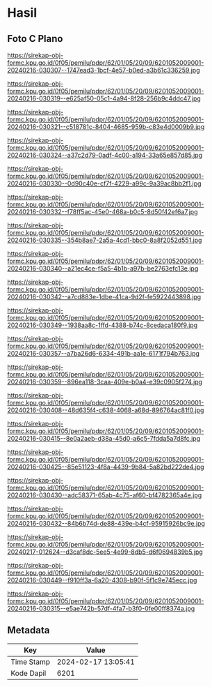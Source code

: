 # Hasil

## Foto C Plano

https://sirekap-obj-formc.kpu.go.id/0f05/pemilu/pdpr/62/01/05/20/09/6201052009001-20240216-030307--1747ead3-1bcf-4e57-b0ed-a3b61c336259.jpg

https://sirekap-obj-formc.kpu.go.id/0f05/pemilu/pdpr/62/01/05/20/09/6201052009001-20240216-030319--e625af50-05c1-4a94-8f28-256b9c4ddc47.jpg

https://sirekap-obj-formc.kpu.go.id/0f05/pemilu/pdpr/62/01/05/20/09/6201052009001-20240216-030321--c518781c-8404-4685-959b-c83e4d0009b9.jpg

https://sirekap-obj-formc.kpu.go.id/0f05/pemilu/pdpr/62/01/05/20/09/6201052009001-20240216-030324--a37c2d79-0adf-4c00-a194-33a65e857d85.jpg

https://sirekap-obj-formc.kpu.go.id/0f05/pemilu/pdpr/62/01/05/20/09/6201052009001-20240216-030330--0d90c40e-cf7f-4229-a99c-9a39ac8bb2f1.jpg

https://sirekap-obj-formc.kpu.go.id/0f05/pemilu/pdpr/62/01/05/20/09/6201052009001-20240216-030332--f78ff5ac-45e0-468a-b0c5-8d50f42ef6a7.jpg

https://sirekap-obj-formc.kpu.go.id/0f05/pemilu/pdpr/62/01/05/20/09/6201052009001-20240216-030335--354b8ae7-2a5a-4cd1-bbc0-8a8f2052d551.jpg

https://sirekap-obj-formc.kpu.go.id/0f05/pemilu/pdpr/62/01/05/20/09/6201052009001-20240216-030340--a21ec4ce-f5a5-4b1b-a97b-be2763efc13e.jpg

https://sirekap-obj-formc.kpu.go.id/0f05/pemilu/pdpr/62/01/05/20/09/6201052009001-20240216-030342--a7cd883e-1dbe-41ca-9d2f-fe5922443898.jpg

https://sirekap-obj-formc.kpu.go.id/0f05/pemilu/pdpr/62/01/05/20/09/6201052009001-20240216-030349--1938aa8c-1ffd-4388-b74c-8cedaca180f9.jpg

https://sirekap-obj-formc.kpu.go.id/0f05/pemilu/pdpr/62/01/05/20/09/6201052009001-20240216-030357--a7ba26d6-6334-491b-aa1e-6171f794b763.jpg

https://sirekap-obj-formc.kpu.go.id/0f05/pemilu/pdpr/62/01/05/20/09/6201052009001-20240216-030359--896ea118-3caa-409e-b0a4-e39c0905f274.jpg

https://sirekap-obj-formc.kpu.go.id/0f05/pemilu/pdpr/62/01/05/20/09/6201052009001-20240216-030408--48d635f4-c638-4068-a68d-896764ac81f0.jpg

https://sirekap-obj-formc.kpu.go.id/0f05/pemilu/pdpr/62/01/05/20/09/6201052009001-20240216-030415--8e0a2aeb-d38a-45d0-a6c5-7fdda5a7d8fc.jpg

https://sirekap-obj-formc.kpu.go.id/0f05/pemilu/pdpr/62/01/05/20/09/6201052009001-20240216-030425--85e51123-4f8a-4439-9b84-5a82bd222de4.jpg

https://sirekap-obj-formc.kpu.go.id/0f05/pemilu/pdpr/62/01/05/20/09/6201052009001-20240216-030430--adc58371-65ab-4c75-af60-bf4782365a4e.jpg

https://sirekap-obj-formc.kpu.go.id/0f05/pemilu/pdpr/62/01/05/20/09/6201052009001-20240216-030432--84b6b74d-de88-439e-b4cf-95915926bc9e.jpg

https://sirekap-obj-formc.kpu.go.id/0f05/pemilu/pdpr/62/01/05/20/09/6201052009001-20240217-012624--d3caf8dc-5ee5-4e99-8db5-d6f0694839b5.jpg

https://sirekap-obj-formc.kpu.go.id/0f05/pemilu/pdpr/62/01/05/20/09/6201052009001-20240216-030449--f910ff3a-6a20-4308-b90f-5f1c9e745ecc.jpg

https://sirekap-obj-formc.kpu.go.id/0f05/pemilu/pdpr/62/01/05/20/09/6201052009001-20240216-030315--e5ae742b-57df-4fa7-b3f0-0fe00ff8374a.jpg


## Metadata

| Key        | Value               |
| ---------- | ------------------- |
| Time Stamp | 2024-02-17 13:05:41 |
| Kode Dapil | 6201                |



